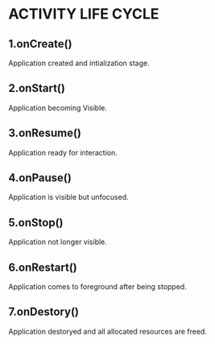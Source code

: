 # ACTIVITY LIFE CYCLE

## 1.onCreate()
Application created and intialization stage.

## 2.onStart()
Application becoming Visible.

## 3.onResume()
Application ready for interaction.

## 4.onPause()
Application is visible but unfocused.

## 5.onStop()
Application not longer visible.

## 6.onRestart()
Application comes to foreground after being stopped.

## 7.onDestory()
Application destoryed and all allocated resources are freed.
